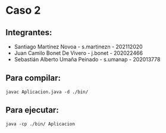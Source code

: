 # Caso 2

## Integrantes:
- Santiago Martínez Novoa - s.martinezn - 202112020
- Juan Camilo Bonet De Vivero - j.bonet - 202022466
- Sebastián Alberto Umaña Peinado - s.umanap - 202013778



## Para compilar:

`javac Aplicacion.java -d ./bin/`

## Para ejecutar:

`java -cp ./bin/ Aplicacion`
